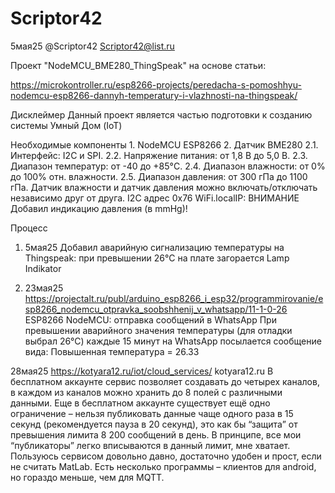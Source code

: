 # Scriptor42
 
 5мая25
 @Scriptor42
 Scriptor42@list.ru

Проект "NodeMCU_BME280_ThingSpeak" на основе статьи:

https://microkontroller.ru/esp8266-projects/peredacha-s-pomoshhyu-nodemcu-esp8266-dannyh-temperatury-i-vlazhnosti-na-thingspeak/

Дисклеймер
Данный проект является частью подготовки к созданию системы Умный Дом (IoT)

Необходимые компоненты
    1. NodeMCU ESP8266
    2. Датчик BME280
      2.1. Интерфейс: I2C и SPI.
      2.2. Напряжение питания: от 1,8 В до 5,0 В.
      2.3. Диапазон температур: от -40 до +85°C.
      2.4. Диапазон влажности: от 0% до 100% отн. влажности.
      2.5. Диапазон давления: от 300 гПа до 1100 гПа.
     Датчик влажности и датчик давления можно включать/отключать 
	 независимо друг от друга.
	 I2C адрес 0x76
WiFi.localIP: 
ВНИМАНИЕ
Добавил индикацию давления (в mmHg)!

Процесс

1. 5мая25
Добавил аварийную сигнализацию температуры на Thingspeak: при превышении 26°C
на плате загорается Lamp Indikator

2. 23мая25
https://projectalt.ru/publ/arduino_esp8266_i_esp32/programmirovanie/esp8266_nodemcu_otpravka_soobshhenij_v_whatsapp/11-1-0-26
ESP8266 NodeMCU: отправка сообщений в WhatsApp
При превышении аварийного значения температуры (для отладки выбрал 26°С) 
каждые 15 минут на WhatsApp посылается сообщение вида:
Повышенная температура = 26.33

28мая25
https://kotyara12.ru/iot/cloud_services/
kotyara12.ru
В бесплатном аккаунте сервис позволяет создавать до четырех каналов, в каждом из каналов 
можно хранить до 8 полей с различными данными. Еще в бесплатном аккаунте существует ещё
одно ограничение – нельзя публиковать данные чаще одного раза в 15 секунд (рекомендуется
пауза в 20 секунд), это как бы “защита” от превышения лимита 8 200 сообщений в день. 
В принципе, все мои “публикаторы” легко вписываются в данный лимит, мне хватает. 
Пользуюсь сервисом довольно давно, достаточно удобен и прост, если не считать MatLab. 
Есть несколько программы – клиентов для android, но гораздо меньше, чем для MQTT.

